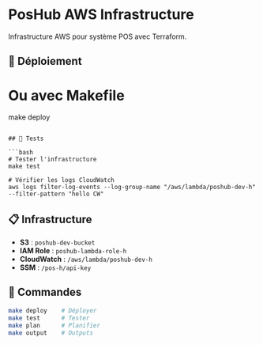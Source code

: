 # PosHub AWS Infrastructure

Infrastructure AWS pour système POS avec Terraform.

## 🚀 Déploiement


# Ou avec Makefile
make deploy
```

## 🧪 Tests

```bash
# Tester l'infrastructure
make test

# Vérifier les logs CloudWatch
aws logs filter-log-events --log-group-name "/aws/lambda/poshub-dev-h" --filter-pattern "hello CW"
```

## 📋 Infrastructure

- **S3** : `poshub-dev-bucket`
- **IAM Role** : `poshub-lambda-role-h`
- **CloudWatch** : `/aws/lambda/poshub-dev-h`
- **SSM** : `/pos-h/api-key`

## 🎯 Commandes

```bash
make deploy    # Déployer
make test      # Tester
make plan      # Planifier
make output    # Outputs
```


